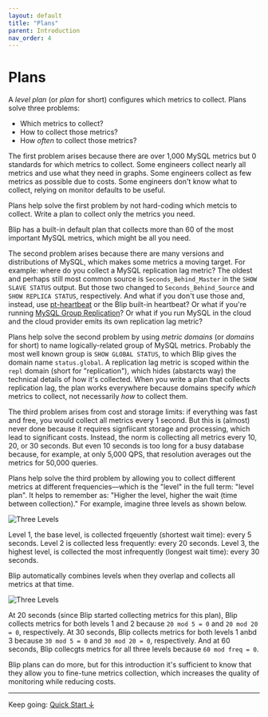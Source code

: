 ```yaml
---
layout: default
title: "Plans"
parent: Introduction
nav_order: 4
---
```


# Plans

A _level plan_ (or _plan_ for short) configures which metrics to collect.
Plans solve three problems:

* Which metrics to collect?
* How to collect those metrics?
* How _often_ to collect those metrics?

The first problem arises because there are over 1,000 MySQL metrics but 0 standards for which metrics to collect.
Some engineers collect nearly all metrics and use what they need in graphs.
Some engineers collect as few metrics as possible due to costs.
Some engineers don't know what to collect, relying on monitor defaults to be useful.

Plans help solve the first problem by not hard-coding which metcis to collect.
Write a plan to collect only the metrics you need.

<div class="note">
Blip has a built-in default plan that collects more than 60 of the most important MySQL metrics, which might be all you need.
</div>

The second problem arises because there are many versions and distributions of MySQL, which makes some metrics a moving target.
For example: where do you collect a MySQL replication lag metric?
The oldest and perhaps still most common source is `Seconds_Behind_Master` in the `SHOW SLAVE STATUS` output.
But those two changed to `Seconds_Behind_Source` and `SHOW REPLICA STATUS`, respectively.
And what if you don't use those and, instead, use [pt-heartbeat](https://www.percona.com/doc/percona-toolkit/LATEST/pt-heartbeat) or the Blip built-in heartbeat?
Or what if you're running [MySQL Group Replication](https://dev.mysql.com/doc/refman/8.0/en/group-replication)?
Or what if you run MySQL in the cloud and the cloud provider emits its own replication lag metric?

Plans help solve the second problem by using _metric domains_ (or _domains_ for short) to name logically-related group of MySQL metrics.
Probably the most well known group is `SHOW GLOBAL STATUS`, to which Blip gives the domain name `status.global`.
A replication lag metric is scoped within the `repl` domain (short for "replication"), which hides (abstarcts way) the technical details of how it's collected.
When you write a plan that collects replication lag, the plan works everywhere because domains specify _which_ metrics to collect, not necessarily _how_ to collect them.

The third problem arises from cost and storage limits: if everything was fast and free, you would collect all metrics every 1 second.
But this is (almost) never done because it requires signfiicant storage and processing, which lead to significant costs.
Instead, the norm is collecting all metrics every 10, 20, or 30 seconds.
But even 10 seconds is too long for a busy database because, for example, at only 5,000 QPS, that resolution averages out the metrics for 50,000 queries.

Plans help solve the third problem by allowing you to collect different metrics at different frequencies&mdash;which is the "level" in the full term: "level plan".
It helps to remember as: "Higher the level, higher the wait (time between collection)."
For example, imagine three levels as shown below.

![Three Levels](/assets/img/three-levels.png)

Level 1, the base level, is collected frqeuently (shortest wait time): every 5 seconds.
Level 2 is collected less frequently: every 20 seconds.
Level 3, the highest level, is collected the most infrequently (longest wait time): every 30 seconds.

Blip automatically combines levels when they overlap and collects all metrics at that time.

![Three Levels](/assets/img/level-times.png)

At 20 seconds (since Blip started collecting metrics for this plan), Blip collects metrics for both levels 1 and 2 because `20 mod 5 = 0` and `20 mod 20 = 0`, respectively.
At 30 seconds, Blip collects metrics for both levels 1 anbd 3 because `30 mod 5 = 0` and `30 mod 20 = 0`, respectively.
And at 60 seconds, Blip collecgts metrics for all three levels because `60 mod freq = 0`.

Blip plans can do more, but for this introduction it's sufficient to know that they allow you to fine-tune metrics collection, which increases the quality of monitoring while reducing costs.

---

Keep going: [Quick Start&nbsp;&darr;](../quick-start/)
